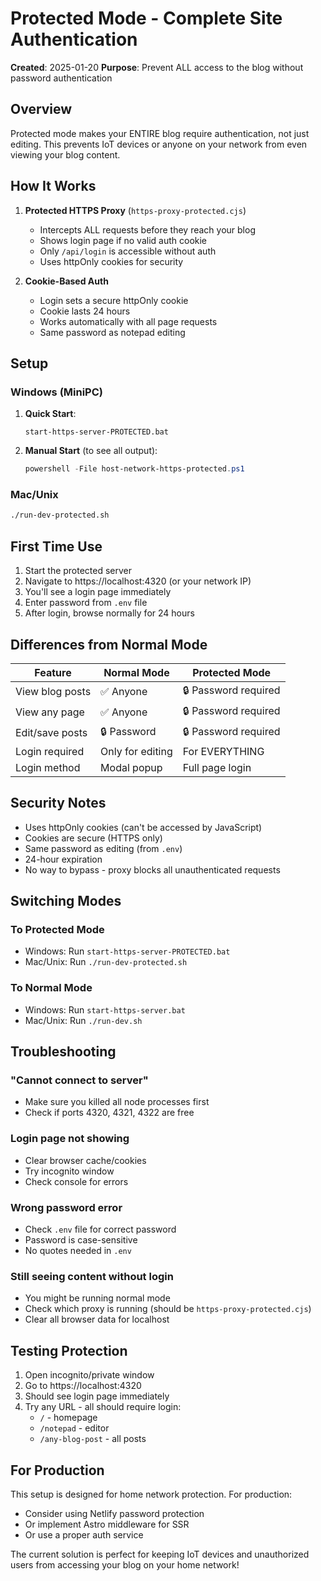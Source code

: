 # Protected Mode - Complete Site Authentication

**Created**: 2025-01-20
**Purpose**: Prevent ALL access to the blog without password authentication

## Overview

Protected mode makes your ENTIRE blog require authentication, not just editing. This prevents IoT devices or anyone on your network from even viewing your blog content.

## How It Works

1. **Protected HTTPS Proxy** (`https-proxy-protected.cjs`)
   - Intercepts ALL requests before they reach your blog
   - Shows login page if no valid auth cookie
   - Only `/api/login` is accessible without auth
   - Uses httpOnly cookies for security

2. **Cookie-Based Auth**
   - Login sets a secure httpOnly cookie
   - Cookie lasts 24 hours
   - Works automatically with all page requests
   - Same password as notepad editing

## Setup

### Windows (MiniPC)

1. **Quick Start**:
   ```batch
   start-https-server-PROTECTED.bat
   ```

2. **Manual Start** (to see all output):
   ```powershell
   powershell -File host-network-https-protected.ps1
   ```

### Mac/Unix

```bash
./run-dev-protected.sh
```

## First Time Use

1. Start the protected server
2. Navigate to https://localhost:4320 (or your network IP)
3. You'll see a login page immediately
4. Enter password from `.env` file
5. After login, browse normally for 24 hours

## Differences from Normal Mode

| Feature | Normal Mode | Protected Mode |
|---------|------------|----------------|
| View blog posts | ✅ Anyone | 🔒 Password required |
| View any page | ✅ Anyone | 🔒 Password required |
| Edit/save posts | 🔒 Password | 🔒 Password required |
| Login required | Only for editing | For EVERYTHING |
| Login method | Modal popup | Full page login |

## Security Notes

- Uses httpOnly cookies (can't be accessed by JavaScript)
- Cookies are secure (HTTPS only)
- Same password as editing (from `.env`)
- 24-hour expiration
- No way to bypass - proxy blocks all unauthenticated requests

## Switching Modes

### To Protected Mode
- Windows: Run `start-https-server-PROTECTED.bat`
- Mac/Unix: Run `./run-dev-protected.sh`

### To Normal Mode
- Windows: Run `start-https-server.bat`
- Mac/Unix: Run `./run-dev.sh`

## Troubleshooting

### "Cannot connect to server"
- Make sure you killed all node processes first
- Check if ports 4320, 4321, 4322 are free

### Login page not showing
- Clear browser cache/cookies
- Try incognito window
- Check console for errors

### Wrong password error
- Check `.env` file for correct password
- Password is case-sensitive
- No quotes needed in `.env`

### Still seeing content without login
- You might be running normal mode
- Check which proxy is running (should be `https-proxy-protected.cjs`)
- Clear all browser data for localhost

## Testing Protection

1. Open incognito/private window
2. Go to https://localhost:4320
3. Should see login page immediately
4. Try any URL - all should require login:
   - `/` - homepage
   - `/notepad` - editor
   - `/any-blog-post` - all posts

## For Production

This setup is designed for home network protection. For production:
- Consider using Netlify password protection
- Or implement Astro middleware for SSR
- Or use a proper auth service

The current solution is perfect for keeping IoT devices and unauthorized users from accessing your blog on your home network!